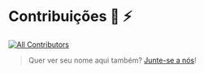 # Contribuições :wolf: :zap:
[![All Contributors](https://img.shields.io/badge/all_contributors-0-orange.svg?style=flat-square)](#contributors)

> Quer ver seu nome aqui também? [Junte-se a nós](CONTRIBUTING.md)!

<!-- ALL-CONTRIBUTORS-LIST:START - Do not remove or modify this section -->
<!-- ALL-CONTRIBUTORS-LIST:END -->